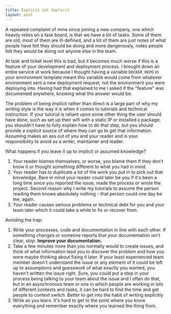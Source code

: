 ```yaml
---
title: Explicit not Implicit
layout: post
---
```

A repeated complaint of mine since joining a new company, one which heavily relies on a task board, is that we have a lot of tasks.
Some of them are old, most of them are ill-defined, and a lot of them are just notes of what people have felt they should be doing and more dangerously, notes people felt they *would* be doing not anyone else in the team.

At task and ticket level this is bad, but it becomes much worse if this is a feature of your development and deployment process. I brought down an entire service at work because I thought having a variable `DOCKER_REPO` in your environment template meant this variable would come from whatever environment sent a new deployment request, not the environment you were deploying into. Having had that explained to me I asked if the "feature" was documented anywhere, knowing what the answer would be.

The problem of being implicit rather than direct is a large part of why my writing style is the way it is when it comes to tutorials and technical instruction. If your tutorial is reliant upon some other thing the user should have done, such as set up their wifi with a static IP or installed x package, you shouldn't have to fully explain how to do that step, but you should provide a *explicit* source of where they can go to get that information. Assuming makes an ass out of you and your reader and is your responsibility to avoid as a writer, maintainer and leader. 

What happens if you leave it up to implicit or assumed knowledge?

1. Your reader blames themselves, or worse, you blame them if they don't know it or thought something different to what you had in mind. 
1. Your reader has to duplicate a lot of the work you put in to pick out that knowledge. Bare in mind your reader could later be you if it's been a long time since you reported the issue, made the process or wrote the project. Second reason why I write my tutorials to assume the person reading them knows absolutely nothing - that person could one day be me, again.
1. Your reader causes serious problems or technical debt for you and your team later which it could take a while to fix or recover from.

Avoiding the trap:

1. Write your processes, code and documentation in line with each other. If something changes or someone reports that your documentation isn't clear, *stop*. **Improve your documentation.**
1. Take a few minutes more than you normally would to create issues, and think of what information lead you to discover the problem and how you were maybe thinking about fixing it later. If your least experienced team member doesn't understand the issue or any element of it could be left up to assumptions and guesswork of what exactly you wanted, you haven't written the issue right. Sure, you could put a step in your process being talking to your team about the issue and I often do that, but in an asynchronous team or one in which people are working in lots of different contexts and tasks, it can be hard to find the time and get people to context switch. Better to get into the habit of writing explicitly
1. Write as you learn. It's hard to get to the point where you know everything and remember exactly where you learned the thing from.